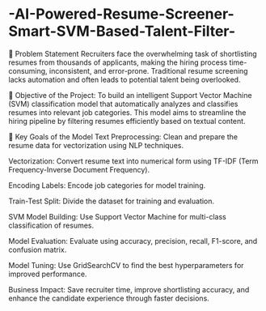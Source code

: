 # -AI-Powered-Resume-Screener-Smart-SVM-Based-Talent-Filter-
📌 Problem Statement
Recruiters face the overwhelming task of shortlisting resumes from thousands of applicants, making the hiring process time-consuming, inconsistent, and error-prone. Traditional resume screening lacks automation and often leads to potential talent being overlooked.

🎯 Objective of the Project:
To build an intelligent Support Vector Machine (SVM) classification model that automatically analyzes and classifies resumes into relevant job categories. This model aims to streamline the hiring pipeline by filtering resumes efficiently based on textual content.

🎯 Key Goals of the Model
Text Preprocessing: Clean and prepare the resume data for vectorization using NLP techniques.

Vectorization: Convert resume text into numerical form using TF-IDF (Term Frequency-Inverse Document Frequency).

Encoding Labels: Encode job categories for model training.

Train-Test Split: Divide the dataset for training and evaluation.

SVM Model Building: Use Support Vector Machine for multi-class classification of resumes.

Model Evaluation: Evaluate using accuracy, precision, recall, F1-score, and confusion matrix.

Model Tuning: Use GridSearchCV to find the best hyperparameters for improved performance.

Business Impact: Save recruiter time, improve shortlisting accuracy, and enhance the candidate experience through faster decisions.

